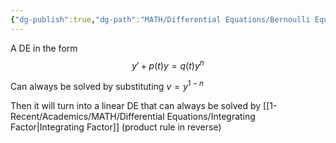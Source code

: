 ```yaml
---
{"dg-publish":true,"dg-path":"MATH/Differential Equations/Bernoulli Equations.md","permalink":"/math/differential-equations/bernoulli-equations/","created":"2024-10-07T14:35:08.789-04:00","updated":"2025-07-08T11:02:52.742-04:00"}
---
```


A DE in the form
$$
y'+p(t)y=q(t)y^n
$$

Can always be solved by substituting $v=y^{1-n}$

Then it will turn into a linear DE that can always be solved by [[1-Recent/Academics/MATH/Differential Equations/Integrating Factor\|Integrating Factor]] (product rule in reverse)

